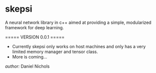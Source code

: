 # skepsi

A neural network library in c++ aimed at providing a simple, modularized framework for deep learning. 

===== VERSION 0.0.1 =====
- Currently skepsi only works on host machines and only has a very limited memory manager and tensor class.
- More is coming...



_author:_ Daniel Nichols
